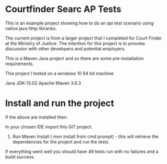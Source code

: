 # Courtfinder Searc AP Tests

This is an example project showing how to do an api test scenario using native java hhtp libraries.

The current project is from a larger project that I completed for Court Finder at the Ministry of Justice. The intention for this project is to provoke discussion with other developers and potential employers.

This is a Maven Java project and so there are some pre-installation requirements.

This project I tested on a windows 10 64 bit machine

Java JDK-13.02
Apache Maven 3.6.3

# Install and run the project

If the above are installed then:

In your chosen IDE import this GIT project.

1. Run Maven Install  ( mvn install from cmd prompt) - this will retrieve the dependencies for the project and run the tests

If everything went well you should have 49 tests run with no failures and a build success.

